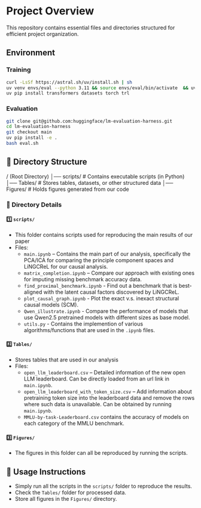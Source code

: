 # Project Overview

This repository contains essential files and directories structured for efficient project organization.

## Environment

### Training

```bash
curl -LsSf https://astral.sh/uv/install.sh | sh
uv venv envs/eval --python 3.11 && source envs/eval/bin/activate  && uv pip install pip
uv pip install transformers datasets torch trl
```

### Evaluation

```bash
git clone git@github.com:huggingface/lm-evaluation-harness.git
cd lm-evaluation-harness
git checkout main
uv pip install -e .
bash eval.sh
```

## 📁 Directory Structure

/ (Root Directory) 
│── scripts/ # Contains executable scripts (in Python) 
│── Tables/ # Stores tables, datasets, or other structured data 
│── Figures/ # Holds figures generated from our code


### 📜 Directory Details

#### 1️⃣ `scripts/`
- This folder contains scripts used for reproducing the main results of our paper
- Files:
  - `main.ipynb` – Contains the main part of our analysis, specifically the PCA/ICA for comparing the principle component spaces and LiNGCReL for our causal analysis.
  - `matrix_completion.ipynb` – Compare our approach with existing ones for imputing missing benchmark accuracy data.
  - `find_proximal_benchmark.ipynb` - Find out a benchmark that is best-aligned with the latent causal factors discovered by LiNGCReL.
  - `plot_causal_graph.ipynb` - Plot the exact v.s. inexact structural causal models (SCM).
  - `Qwen_illustrate.ipynb` - Compare the performance of models that use Qwen2.5 pretrained models with different sizes as base model.
  - `utils.py` - Contains the implemention of various algorithms/functions that are used in the `.ipynb` files.

#### 2️⃣ `Tables/`
- Stores tables that are used in our analysis
- Files:
  - `open_llm_leaderboard.csv` – Detailed information of the new open LLM leaderboard. Can be directly loaded from an url link in `main.ipynb`.
  - `open_llm_leaderboard_with_token_size.csv` – Add information about pretraining token size into the leaderboard data and remove the rows where such  data is unavailable. Can be obtained by running `main.ipynb`.
  - `MMLU-by-task-Leaderboard.csv` contains the accuracy of models on each category of the MMLU benchmark.

#### 3️⃣ `Figures/`
- The figures in this folder can all be reproduced by running the scripts.

## 🚀 Usage Instructions
- Simply run all the scripts in the `scripts/` folder to reproduce the results.
- Check the `Tables/` folder for processed data.
- Store all figures in the `Figures/` directory.
